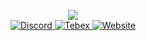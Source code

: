 <p align = 'center'>
  <img
    src="https://github-readme-stats.vercel.app/api?username=czsquizer&show_icons=true&theme=dark"
  />

  <br>

  <a href="https://discord.gg/FVXAu2F">
    <img
      alt="Discord"
      src="https://img.shields.io/badge/discord-5865F2?logo=discord&logoColor=white&style=for-the-badge"
    />
  </a>
    </a>
    <a href="https://sqz.tebex.io">
    <img
      alt="Tebex"
      src="https://img.shields.io/badge/tebex-7CFC00?logo=tebex&logoColor=white&style=for-the-badge"
    />
  </a>
  <a href="https://squizer.cz">
    <img
      alt="Website"
      src="https://img.shields.io/badge/website-5865F2?logo=page&logoColor=white&style=for-the-badge"
    />
</p>
